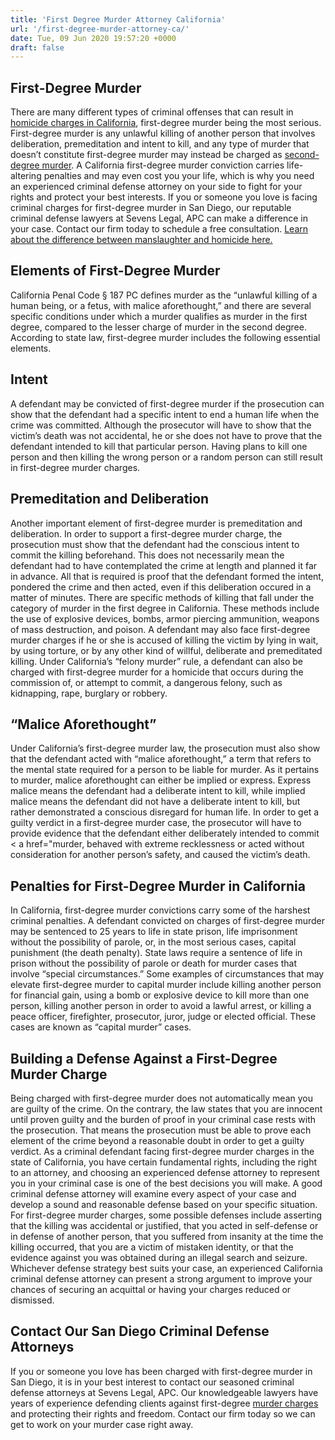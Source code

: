 ```yaml
---
title: 'First Degree Murder Attorney California'
url: '/first-degree-murder-attorney-ca/'
date: Tue, 09 Jun 2020 19:57:20 +0000
draft: false
---
```


First-Degree Murder
-------------------

There are many different types of criminal offenses that can result in [homicide charges in California](/homicide-attorney-san-diego/), first-degree murder being the most serious. First-degree murder is any unlawful killing of another person that involves deliberation, premeditation and intent to kill, and any type of murder that doesn’t constitute first-degree murder may instead be charged as [second-degree murder](/second-degree-murder-attorney-ca/). A California first-degree murder conviction carries life-altering penalties and may even cost you your life, which is why you need an experienced criminal defense attorney on your side to fight for your rights and protect your best interests. If you or someone you love is facing criminal charges for first-degree murder in San Diego, our reputable criminal defense lawyers at Sevens Legal, APC can make a difference in your case. Contact our firm today to schedule a free consultation. [Learn about the difference between manslaughter and homicide here.](/criminal-attorney/difference-murder-manslaughter/281/)

Elements of First-Degree Murder
-------------------------------

California Penal Code § 187 PC defines murder as the “unlawful killing of a human being, or a fetus, with malice aforethought,” and there are several specific conditions under which a murder qualifies as murder in the first degree, compared to the lesser charge of murder in the second degree. According to state law, first-degree murder includes the following essential elements.

Intent
------

A defendant may be convicted of first-degree murder if the prosecution can show that the defendant had a specific intent to end a human life when the crime was committed. Although the prosecutor will have to show that the victim’s death was not accidental, he or she does not have to prove that the defendant intended to kill that particular person. Having plans to kill one person and then killing the wrong person or a random person can still result in first-degree murder charges.

Premeditation and Deliberation
------------------------------

Another important element of first-degree murder is premeditation and deliberation. In order to support a first-degree murder charge, the prosecution must show that the defendant had the conscious intent to commit the killing beforehand. This does not necessarily mean the defendant had to have contemplated the crime at length and planned it far in advance. All that is required is proof that the defendant formed the intent, pondered the crime and then acted, even if this deliberation occured in a matter of minutes. There are specific methods of killing that fall under the category of murder in the first degree in California. These methods include the use of explosive devices, bombs, armor piercing ammunition, weapons of mass destruction, and poison. A defendant may also face first-degree murder charges if he or she is accused of killing the victim by lying in wait, by using torture, or by any other kind of willful, deliberate and premeditated killing. Under California’s “felony murder” rule, a defendant can also be charged with first-degree murder for a homicide that occurs during the commission of, or attempt to commit, a dangerous felony, such as kidnapping, rape, burglary or robbery.

“Malice Aforethought”
---------------------

Under California’s first-degree murder law, the prosecution must also show that the defendant acted with “malice aforethought,” a term that refers to the mental state required for a person to be liable for murder. As it pertains to murder, malice aforethought can either be implied or express. Express malice means the defendant had a deliberate intent to kill, while implied malice means the defendant did not have a deliberate intent to kill, but rather demonstrated a conscious disregard for human life. In order to get a guilty verdict in a first-degree murder case, the prosecutor will have to provide evidence that the defendant either deliberately intended to commit < a href="murder, behaved with extreme recklessness or acted without consideration for another person’s safety, and caused the victim’s death.

Penalties for First-Degree Murder in California
-----------------------------------------------

In California, first-degree murder convictions carry some of the harshest criminal penalties. A defendant convicted on charges of first-degree murder may be sentenced to 25 years to life in state prison, life imprisonment without the possibility of parole, or, in the most serious cases, capital punishment (the death penalty). State laws require a sentence of life in prison without the possibility of parole or death for murder cases that involve “special circumstances.” Some examples of circumstances that may elevate first-degree murder to capital murder include killing another person for financial gain, using a bomb or explosive device to kill more than one person, killing another person in order to avoid a lawful arrest, or killing a peace officer, firefighter, prosecutor, juror, judge or elected official. These cases are known as “capital murder” cases.

Building a Defense Against a First-Degree Murder Charge
-------------------------------------------------------

Being charged with first-degree murder does not automatically mean you are guilty of the crime. On the contrary, the law states that you are innocent until proven guilty and the burden of proof in your criminal case rests with the prosecution. That means the prosecution must be able to prove each element of the crime beyond a reasonable doubt in order to get a guilty verdict. As a criminal defendant facing first-degree murder charges in the state of California, you have certain fundamental rights, including the right to an attorney, and choosing an experienced defense attorney to represent you in your criminal case is one of the best decisions you will make. A good criminal defense attorney will examine every aspect of your case and develop a sound and reasonable defense based on your specific situation. For first-degree murder charges, some possible defenses include asserting that the killing was accidental or justified, that you acted in self-defense or in defense of another person, that you suffered from insanity at the time the killing occurred, that you are a victim of mistaken identity, or that the evidence against you was obtained during an illegal search and seizure. Whichever defense strategy best suits your case, an experienced California criminal defense attorney can present a strong argument to improve your chances of securing an acquittal or having your charges reduced or dismissed.

Contact Our San Diego Criminal Defense Attorneys
------------------------------------------------

If you or someone you love has been charged with first-degree murder in San Diego, it is in your best interest to contact our seasoned criminal defense attorneys at Sevens Legal, APC. Our knowledgeable lawyers have years of experience defending clients against first-degree [murder charges](/murder-lawyer-san-diego/) and protecting their rights and freedom. Contact our firm today so we can get to work on your murder case right away.